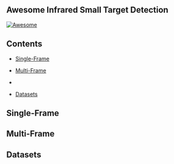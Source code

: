 ## Awesome Infrared Small Target Detection

[![Awesome](https://cdn.rawgit.com/sindresorhus/awesome/d7305f38d29fed78fa85652e3a63e154dd8e8829/media/badge.svg)](https://github.com/yongxianLiu/Awesome-IRSTD)

## Contents

- [Single-Frame](#Single-Frame)
- [Multi-Frame](#Multi-Frame)

- 
- [Datasets](#Datasets)


## Single-Frame


## Multi-Frame


## Datasets
